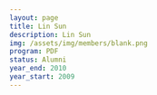 ```yaml
---
layout: page
title: Lin Sun
description: Lin Sun
img: /assets/img/members/blank.png
program: PDF
status: Alumni
year_end: 2010
year_start: 2009
---
```


<img class="profile_img" src="{{ page.img | prepend: site.baseurl | prepend: site.url }}" alt=""/>
